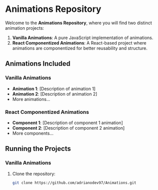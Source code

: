 # Animations Repository

Welcome to the **Animations Repository**, where you will find two distinct animation projects:

1. **Vanilla Animations**: A pure JavaScript implementation of animations.
2. **React Componentized Animations**: A React-based project where animations are componentized for better reusability and structure.

## Animations Included

### Vanilla Animations

- **Animation 1**: \[Description of animation 1\]
- **Animation 2**: \[Description of animation 2\]
- More animations...

### React Componentized Animations

- **Component 1**: \[Description of component 1 animation\]
- **Component 2**: \[Description of component 2 animation\]
- More components...

## Running the Projects

### Vanilla Animations

1. Clone the repository:

   ```bash
   git clone https://github.com/adrianodev97/Animations.git
   ```
